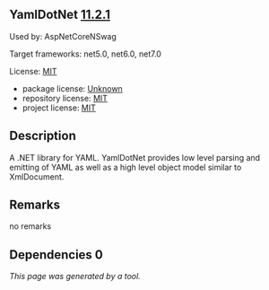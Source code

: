 YamlDotNet [11.2.1](https://www.nuget.org/packages/YamlDotNet/11.2.1)
--------------------

Used by: AspNetCoreNSwag

Target frameworks: net5.0, net6.0, net7.0

License: [MIT](../../../../licenses/mit) 

- package license: [Unknown]() 
- repository license: [MIT](https://github.com/aaubry/YamlDotNet.git) 
- project license: [MIT](https://github.com/aaubry/YamlDotNet/wiki) 

Description
-----------
A .NET library for YAML. YamlDotNet provides low level parsing and emitting of YAML as well as a high level object model similar to XmlDocument.

Remarks
-----------
no remarks


Dependencies 0
-----------


*This page was generated by a tool.*